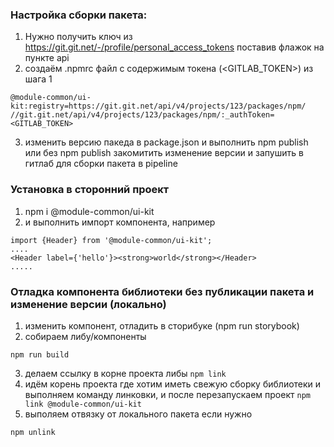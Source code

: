 ### Настройка сборки пакета:
1. Нужно получить ключ из https://git.git.net/-/profile/personal_access_tokens поставив флажок на пункте api
2. создаём .npmrc файл с содержимым токена (<GITLAB_TOKEN>) из шага 1
```
@module-common/ui-kit:registry=https://git.git.net/api/v4/projects/123/packages/npm/
//git.git.net/api/v4/projects/123/packages/npm/:_authToken=<GITLAB_TOKEN>
```
3. изменить версию пакеда в package.json  и выполнить npm publish или без npm publish закомитить изменение версии и запушить в гитлаб для сборки пакета в pipeline

### Установка в сторонний проект
1. npm i @module-common/ui-kit
2. и выполнить импорт компонента, например
```
import {Header} from '@module-common/ui-kit';
....
<Header label={'hello'}><strong>world</strong></Header>
.....
```
### Отладка компонента библиотеки без публикации пакета и изменение версии (локально)
1. изменить компонент, отладить в сторибуке (npm run storybook)
2. собираем либу/компоненты
```
npm run build
```
3. делаем ссылку в корне проекта либы
   ```npm link```
4. идём корень проекта где хотим иметь свежую сборку библиотеки и выполняем команду линковки, и после перезапускаем проект
   ```npm link @module-common/ui-kit```
5. выполяем отвязку от локального пакета если нужно
```
npm unlink
```